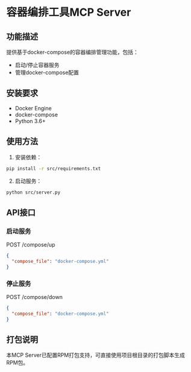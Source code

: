# 容器编排工具MCP Server

## 功能描述
提供基于docker-compose的容器编排管理功能，包括：
- 启动/停止容器服务
- 管理docker-compose配置

## 安装要求
- Docker Engine
- docker-compose
- Python 3.6+

## 使用方法

1. 安装依赖：
```bash
pip install -r src/requirements.txt
```

2. 启动服务：
```bash
python src/server.py
```

## API接口

### 启动服务
POST /compose/up
```json
{
  "compose_file": "docker-compose.yml"
}
```

### 停止服务 
POST /compose/down
```json
{
  "compose_file": "docker-compose.yml"
}
```

## 打包说明
本MCP Server已配置RPM打包支持，可直接使用项目根目录的打包脚本生成RPM包。